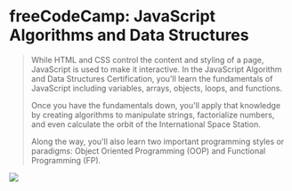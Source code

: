 # freeCodeCamp: JavaScript Algorithms and Data Structures

> While HTML and CSS control the content and styling of a page, JavaScript is used to make it interactive. In the JavaScript Algorithm and Data Structures Certification, you'll learn the fundamentals of JavaScript including variables, arrays, objects, loops, and functions.
>
> Once you have the fundamentals down, you'll apply that knowledge by creating algorithms to manipulate strings, factorialize numbers, and even calculate the orbit of the International Space Station.
>
> Along the way, you'll also learn two important programming styles or paradigms: Object Oriented Programming (OOP) and Functional Programming (FP).
<img src="https://madisonkanna.com/static/5331fc6ba858add013f0c3d6903b7a9d/e4d72/jsalgopic.png" />
